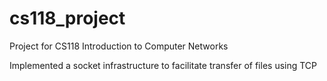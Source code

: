 # cs118_project

Project for CS118 Introduction to Computer Networks

Implemented a socket infrastructure to facilitate transfer of files using TCP
